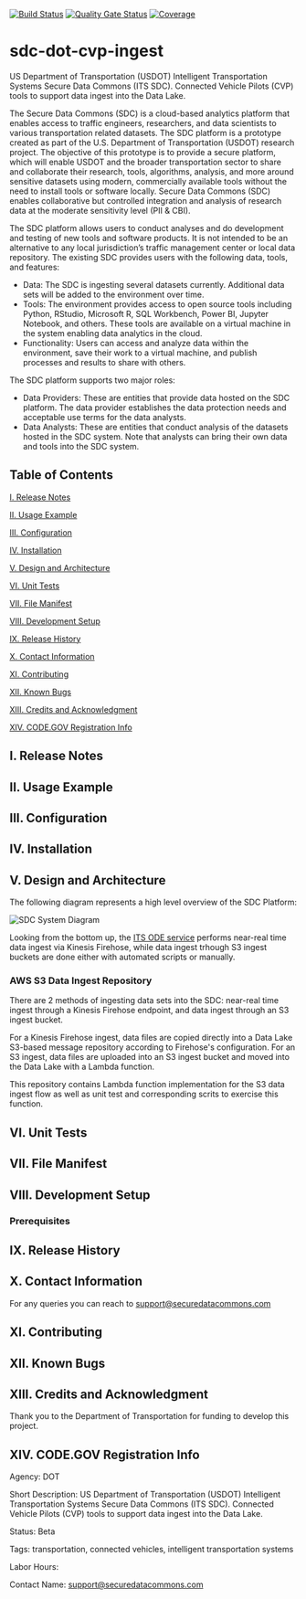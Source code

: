 [![Build Status](https://travis-ci.org/usdot-jpo-sdc/sdc-dot-cvp-ingest.svg?branch=master)](https://travis-ci.org/usdot-jpo-sdc/sdc-dot-cvp-ingest)
[![Quality Gate Status](https://sonarcloud.io/api/project_badges/measure?project=usdot-jpo-sdc_sdc-dot-cvp-ingest&metric=alert_status)](https://sonarcloud.io/dashboard?id=usdot-jpo-sdc_sdc-dot-cvp-ingest)
[![Coverage](https://sonarcloud.io/api/project_badges/measure?project=usdot-jpo-sdc_sdc-dot-cvp-ingest&metric=coverage)](https://sonarcloud.io/dashboard?id=usdot-jpo-sdc_sdc-dot-cvp-ingest)

# sdc-dot-cvp-ingest

US Department of Transportation (USDOT) Intelligent Transportation Systems Secure Data Commons (ITS SDC). Connected Vehicle Pilots (CVP) tools to support data ingest into the Data Lake.

The Secure Data Commons (SDC) is a cloud-based analytics platform that enables access to traffic engineers, researchers, and data scientists to various transportation related datasets. The SDC platform is a prototype created as part of the U.S. Department of Transportation (USDOT) research project.  The objective of this prototype is to provide a secure platform, which will enable USDOT and the broader transportation sector to share and collaborate their research, tools, algorithms, analysis, and more around sensitive datasets using modern, commercially available tools without the need to install tools or software locally.  Secure Data Commons (SDC) enables collaborative but controlled integration and analysis of research data at the moderate sensitivity level (PII & CBI).

The SDC platform allows users to conduct analyses and do development and testing of new tools and software products.  It is not intended to be an alternative to any local jurisdiction’s traffic management center or local data repository.  The existing SDC provides users with the following data, tools, and features:

* Data: The SDC is ingesting several datasets currently. Additional data sets will be added to the environment over time.
* Tools: The environment provides access to open source tools including Python, RStudio, Microsoft R, SQL Workbench, Power BI, Jupyter Notebook, and others. These tools are available on a virtual machine in the system enabling data analytics in the cloud. 
* Functionality: Users can access and analyze data within the environment, save their work to a virtual machine, and publish processes and results to share with others.

The SDC platform supports two major roles:

* Data Providers: These are entities that provide data hosted on the SDC platform. The data provider establishes the data protection needs and acceptable use terms for the data analysts. 
* Data Analysts: These are entities that conduct analysis of the datasets hosted in the SDC system.  Note that analysts can bring their own data and tools into the SDC system.


<!---                           -->
<!---     Table of Contents     -->
<!---                           -->
## Table of Contents

[I. Release Notes](#release-notes)

[II. Usage Example](#usage-example)

[III. Configuration](#configuration)

[IV. Installation](#installation)

[V. Design and Architecture](#design-architecture)

[VI. Unit Tests](#unit-tests)

[VII.  File Manifest](#file-manifest)

[VIII.  Development Setup](#development-setup)

[IX.  Release History](#release-history)

[X. Contact Information](#contact-information)

[XI. Contributing](#contributing)

[XII. Known Bugs](#known-bugs)

[XIII. Credits and Acknowledgment](#credits-and-acknowledgement)

[XIV.  CODE.GOV Registration Info](#code-gov-registration-info)


<!---                           -->
<!---     Release Notes         -->
<!---                           -->

<a name="release-notes"/>

## I. Release Notes


<!---                           -->
<!---     Usage Example         -->
<!---                           -->

<a name="usage-example"/>

## II. Usage Example



<!---                           -->
<!---     Configuration         -->
<!---                           -->

<a name="configuration"/>

## III. Configuration


<!---                           -->
<!---     Installation          -->
<!---                           -->

<a name="installation"/>

## IV. Installation


<!---                                 -->
<!---     Design and Architecture     -->
<!---                                 -->

<a name="design-architecture"/>

## V. Design and Architecture

The following diagram represents a high level overview of the SDC Platform:

![SDC System Diagram](https://github.com/usdot-jpo-sdc/sdc-dot-cvp-staging/blob/master/images/sdc_system_diagram.jpg)

Looking from the bottom up, the [ITS ODE service](https://github.com/usdot-jpo-ode) performs near-real time data ingest via Kinesis Firehose, while data ingest trhough S3 ingest buckets are done either with automated scripts or manually.

### AWS S3 Data Ingest Repository

There are 2 methods of ingesting data sets into the SDC: near-real time ingest through a Kinesis Firehose endpoint, and data ingest through an S3 ingest bucket.

For a Kinesis Firehose ingest, data files are copied directly into a Data Lake S3-based message repository according to Firehose's configuration. For an S3 ingest, data files are uploaded into an S3 ingest bucket and moved into the Data Lake with a Lambda function.

This repository contains Lambda function implementation for the S3 data ingest flow as well as unit test and corresponding scrits to exercise this function.


<!---                           -->
<!---     Unit Tests          -->
<!---                           -->

<a name="unit-tests"/>

## VI. Unit Tests




<!---                           -->
<!---     File Manifest         -->
<!---                           -->

<a name="file-manifest"/>

## VII. File Manifest


<!---                           -->
<!---     Development Setup     -->
<!---                           -->

<a name="development-setup"/>

## VIII. Development Setup

### Prerequisites



<!---                           -->
<!---     Release History       -->
<!---                           -->

<a name="release-history"/>

## IX. Release History


<!---                             -->
<!---     Contact Information     -->
<!---                             -->

<a name="contact-information"/>

## X. Contact Information

<!-- Your Name – @YourTwitter – YourEmail@example.com
Distributed under the XYZ license. See LICENSE for more information.
https://github.com/yourname/github-link -->

For any queries you can reach to support@securedatacommons.com


<!---                           -->
<!---     Contributing          -->
<!---                           -->

<a name="contributing"/>

## XI. Contributing


<!---                           -->
<!---     Known Bugs            -->
<!---                           -->

<a name="known-bugs"/>

## XII. Known Bugs


<!---                                    -->
<!---     Credits and Acknowledgment     -->
<!---                                    -->

<a name="credits-and-acknowledgement"/>

## XIII. Credits and Acknowledgment
Thank you to the Department of Transportation for funding to develop this project.


<!---                                    -->
<!---     CODE.GOV Registration Info     -->
<!---                                    -->

<a name="code-gov-registration-info">

## XIV. CODE.GOV Registration Info
Agency:  DOT

Short Description:  US Department of Transportation (USDOT) Intelligent Transportation Systems Secure Data Commons (ITS SDC). Connected Vehicle Pilots (CVP) tools to support data ingest into the Data Lake.

Status: Beta

Tags: transportation, connected vehicles, intelligent transportation systems

Labor Hours:

Contact Name: support@securedatacommons.com

<!-- Contact Phone: -->
